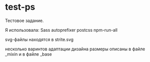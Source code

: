 # test-ps

Тестовое задание.

Я использовала:
Sass 
autoprefixer
postcss
npm-run-all

svg-файлы находятся в strite.svg

несколько варинтов адаптации дизайна
размеры описаны в файле _mixin и в файле _base

